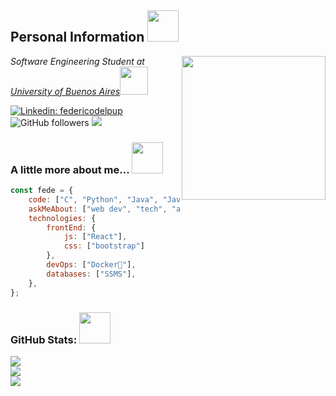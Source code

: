 <h2>Personal Information <img src="https://media0.giphy.com/media/NDqBIAjtA1Z72/giphy.gif" width="50"></h2>
<img align='right' src="https://media1.giphy.com/media/v1.Y2lkPTc5MGI3NjExY2E4MmY3NjA5MDc5YjlmOTllMDdmNGU2NGNjZjc4NzQ0OTQ2MzBhZiZjdD1n/7NoNw4pMNTvgc/giphy.gif" width="230">
<p><em>Software Engineering Student at <a href="https://www.fi.uba.ar/">University of Buenos Aires</a><img src="https://media3.giphy.com/media/sW0L5TunRpSCFD954x/giphy.gif" width="45"> 
</em></p>

[![Linkedin: federicodelpup](https://img.shields.io/badge/-fededelpup-blue?style=flat-square&logo=Linkedin&logoColor=white&link=https://www.linkedin.com/in/federicodelpup/)](https://www.linkedin.com/in/federicodelpup/)
![GitHub followers](https://img.shields.io/github/followers/fdelpup?label=Follow&style=social)
![](https://visitor-badge.glitch.me/badge?page_id=fdelpup)

### A little more about me... <img src="https://media2.giphy.com/media/SKGo6OYe24EBG/giphy.gif" width="50">

```javascript
const fede = {
    code: ["C", "Python", "Java", "JavaScript"],
    askMeAbout: ["web dev", "tech", "app dev", "gaming", "computers"],
    technologies: {
        frontEnd: {
            js: ["React"],
            css: ["bootstrap"]
        },
        devOps: ["Docker🐳"],
        databases: ["SSMS"],
    },
};
```

### GitHub Stats: <img src="https://media1.giphy.com/media/WKVayVkGMJkFPQxm1W/giphy.gif" width="50">
![](https://github-readme-stats.vercel.app/api?username=fdelpup&theme=midnight-purple&hide_border=false&include_all_commits=true&count_private=true)<br/>
![](https://github-readme-streak-stats.herokuapp.com/?user=fdelpup&theme=midnight-purple&hide_border=false)<br/>
![](https://github-readme-stats.vercel.app/api/top-langs/?username=fdelpup&theme=midnight-purple&hide_border=false&include_all_commits=true&count_private=true&layout=compact)


<!--
**fdelpup/fdelpup** is a ✨ _special_ ✨ repository because its `README.md` (this file) appears on your GitHub profile.

Here are some ideas to get you started:

- 🔭 I’m currently working on ...
- 🌱 I’m currently learning ...
- 👯 I’m looking to collaborate on ...
- 🤔 I’m looking for help with ...
- 💬 Ask me about ...
- 📫 How to reach me: ...
- 😄 Pronouns: ...
- ⚡ Fun fact: ...
-->
